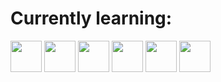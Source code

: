 # Currently learning:

<div>
  <img width=50px src="https://cdn.jsdelivr.net/gh/devicons/devicon@latest/icons/python/python-original.svg" />
  <img width=50px src="https://cdn.jsdelivr.net/gh/devicons/devicon@latest/icons/nodejs/nodejs-original-wordmark.svg" />
  <img width=50px src="https://cdn.jsdelivr.net/gh/devicons/devicon@latest/icons/electron/electron-original.svg" />
  <img width=50px src="https://cdn.jsdelivr.net/gh/devicons/devicon@latest/icons/javascript/javascript-original.svg" />
  <img width=50px src="https://cdn.jsdelivr.net/gh/devicons/devicon@latest/icons/html5/html5-original.svg" />
  <img width=50px src="https://cdn.jsdelivr.net/gh/devicons/devicon@latest/icons/css3/css3-original.svg" />
</div>
